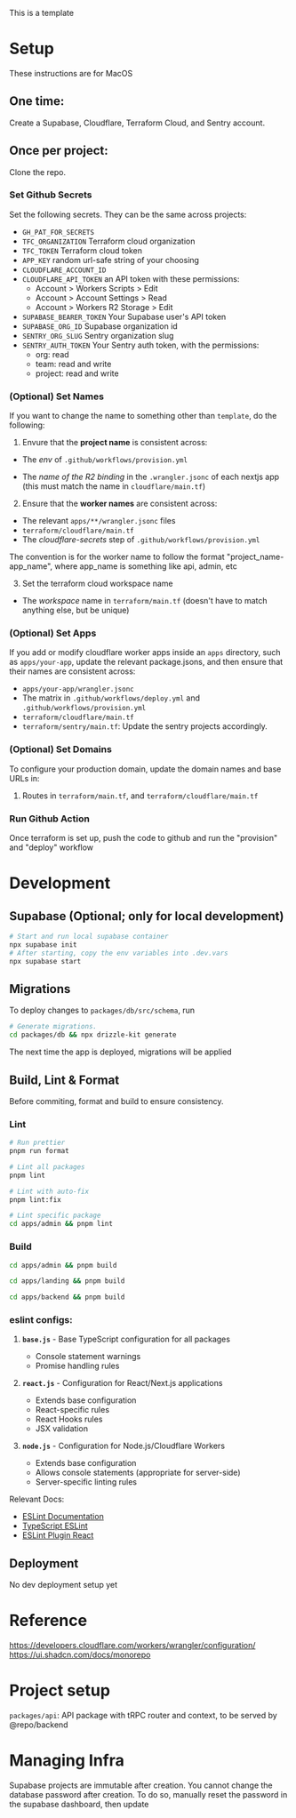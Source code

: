 This is a template

# Setup

These instructions are for MacOS

## One time:

Create a Supabase, Cloudflare, Terraform Cloud, and Sentry account.

## Once per project:

Clone the repo.

### Set Github Secrets

Set the following secrets. They can be the same across projects:

- `GH_PAT_FOR_SECRETS`
- `TFC_ORGANIZATION` Terraform cloud organization
- `TFC_TOKEN` Terraform cloud token
- `APP_KEY` random url-safe string of your choosing
- `CLOUDFLARE_ACCOUNT_ID`
- `CLOUDFLARE_API_TOKEN` an API token with these permissions:
  - Account > Workers Scripts > Edit
  - Account > Account Settings > Read
  - Account > Workers R2 Storage > Edit
- `SUPABASE_BEARER_TOKEN` Your Supabase user's API token
- `SUPABASE_ORG_ID` Supabase organization id
- `SENTRY_ORG_SLUG` Sentry organization slug
- `SENTRY_AUTH_TOKEN` Your Sentry auth token, with the permissions:
  - org: read
  - team: read and write
  - project: read and write

### (Optional) Set Names

If you want to change the name to something other than `template`, do the following:

1. Envure that the **project name** is consistent across:

- The _env_ of `.github/workflows/provision.yml`

- The _name of the R2 binding_ in the `.wrangler.jsonc` of each nextjs app (this must match the name in `cloudflare/main.tf`)

2. Ensure that the **worker names** are consistent across:

- The relevant `apps/**/wrangler.jsonc` files
- `terraform/cloudflare/main.tf`
- The _cloudflare-secrets_ step of `.github/workflows/provision.yml`

The convention is for the worker name to follow the format "project_name-app_name", where app_name is something like api, admin, etc

3. Set the terraform cloud workspace name

- The _workspace_ name in `terraform/main.tf` (doesn't have to match anything else, but be unique)

### (Optional) Set Apps

If you add or modify cloudflare worker apps inside an `apps` directory, such as `apps/your-app`, update the relevant package.jsons, and then ensure that their names are consistent across:

- `apps/your-app/wrangler.jsonc`
- The matrix in `.github/workflows/deploy.yml` and `.github/workflows/provision.yml`
- `terraform/cloudflare/main.tf`
- `terraform/sentry/main.tf`: Update the sentry projects accordingly.

### (Optional) Set Domains

To configure your production domain, update the domain names and base URLs in:

1. Routes in `terraform/main.tf`, and `terraform/cloudflare/main.tf`

### Run Github Action

Once terraform is set up, push the code to github and run the "provision" and "deploy" workflow

# Development

## Supabase (Optional; only for local development)

```bash
# Start and run local supabase container
npx supabase init
# After starting, copy the env variables into .dev.vars
npx supabase start
```

## Migrations

To deploy changes to `packages/db/src/schema`, run

```bash
# Generate migrations. 
cd packages/db && npx drizzle-kit generate
```

The next time the app is deployed, migrations will be applied

## Build, Lint & Format

Before commiting, format and build to ensure consistency.

### Lint

```bash
# Run prettier
pnpm run format
```

```bash
# Lint all packages
pnpm lint

# Lint with auto-fix
pnpm lint:fix

# Lint specific package
cd apps/admin && pnpm lint
```

### Build

```bash
cd apps/admin && pnpm build

cd apps/landing && pnpm build

cd apps/backend && pnpm build
```

### eslint configs:

1. **`base.js`** - Base TypeScript configuration for all packages
   - Console statement warnings
   - Promise handling rules

2. **`react.js`** - Configuration for React/Next.js applications
   - Extends base configuration
   - React-specific rules
   - React Hooks rules
   - JSX validation

3. **`node.js`** - Configuration for Node.js/Cloudflare Workers
   - Extends base configuration
   - Allows console statements (appropriate for server-side)
   - Server-specific linting rules

Relevant Docs:

- [ESLint Documentation](https://eslint.org/)
- [TypeScript ESLint](https://typescript-eslint.io/)
- [ESLint Plugin React](https://github.com/jsx-eslint/eslint-plugin-react)


## Deployment

No dev deployment setup yet

# Reference

https://developers.cloudflare.com/workers/wrangler/configuration/
https://ui.shadcn.com/docs/monorepo

# Project setup

`packages/api`: API package with tRPC router and context, to be served by @repo/backend

# Managing Infra

Supabase projects are immutable after creation. You cannot change the database password after creation. To do so, manually reset the password in the supabase dashboard, then update
